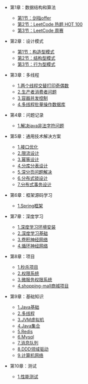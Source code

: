 
- 第1章：数据结构和算法
    - [第1节：剑指offer](/md/idea-plugin/algorithm/剑指offer.md)
    - [第2节：LeetCode 热题 HOT 100](/md/idea-plugin/algorithm/力扣热题100.md)
    - [第3节：LeetCode 周赛](/md/idea-plugin/algorithm/周赛.md)

- 第2章：设计模式
    - [第1节：构造型模式](/md/idea-plugin/designpatterns/第1节：构造型模式.md)
    - [第2节：结构型模式](/md/idea-plugin/designpatterns/第2节：结构型模式.md)
    - [第3节：行为型模式](/md/idea-plugin/designpatterns/第3节：行为型模式.md)

- 第3章：多线程
    - [1.两个线程交替打印奇偶数](/md/idea-plugin/multithread/1.两个线程交替打印奇偶数.md)
    - [2.生产者消费者问题](/md/idea-plugin/multithread/2.生产者消费者问题.md)
    - [3.容器并发控制](/md/idea-plugin/multithread/3.容器并发控制.md)
    - [4.多线程批量操作数据库](/md/idea-plugin/multithread/4.多线程批量操作数据库.md)

- 第4章：问题记录
    - [1.解决java非法字符问题](/md/idea-plugin/question/1.解决java非法字符问题.md)

- 第5章：通用技术解决方案
    - [1.接口优化](/md/idea-plugin/solution/interface-optimization/1.接口优化.md)
    - [2.限流设计](/md/idea-plugin/solution/limiter-design/2.限流设计.md)
    - [3.幂等设计](/md/idea-plugin/solution/idempotent-design/3.幂等设计.md)
    - [4.分库分表设计](/md/idea-plugin/solution/sub-database-and-sub-table-design/4.分库分表设计.md)
    - [5.深分页问题解决](/md/idea-plugin/solution/deep-paging/5.深分页问题解决.md)
    - [6.分布式锁设计](/md/idea-plugin/solution/distribute-lock-design/6.分布式锁设计.md)
    - [7.分布式事务设计](/md/idea-plugin/solution/distribute-transaction-design/7.分布式事务设计.md)

- 第6章：框架源码学习
    - [1.Spring框架](/md/idea-plugin/source-code/Spring框架.md)

- 第7章：深度学习
    - [1.深度学习环境安装](/md/idea-plugin/deep-learning/1.深度学习环境安装.md)
    - [2.深度学习基础](/md/idea-plugin/deep-learning/2.深度学习基础.md)
    - [3.卷积神经网络](/md/idea-plugin/deep-learning/3.卷积神经网络.md)
    - [4.循环神经网络](/md/idea-plugin/deep-learning/4.循环神经网络.md)

- 第8章：项目
    - [1.秒杀项目](/md/idea-plugin/project/1.秒杀项目.md)
    - [2.权限系统](/md/idea-plugin/project/2.权限系统.md)
    - [3.微服务权限系统](/md/idea-plugin/project/3.微服务权限系统.md)
    - [4.shopping-mall商城项目](/md/idea-plugin/project/4.shopping-mall商城项目.md)

- 第9章：基础知识
    - [1.Java基础](/md/idea-plugin/basic-knowledge/1.Java基础.md)
    - [2.多线程](/md/idea-plugin/basic-knowledge/2.多线程.md)
    - [3.JVM虚拟机](/md/idea-plugin/basic-knowledge/3.JVM虚拟机.md)
    - [4.Java集合](/md/idea-plugin/basic-knowledge/4.Java集合.md)
    - [5.Redis](/md/idea-plugin/basic-knowledge/5.Redis.md)
    - [6.Mysql](/md/idea-plugin/basic-knowledge/6.Mysql.md)
    - [7.消息队列](/md/idea-plugin/basic-knowledge/7.消息队列.md)
    - [8.DDD领域驱动](/md/idea-plugin/basic-knowledge/8.DDD领域驱动.md)
    - [9.计算机网络](/md/idea-plugin/basic-knowledge/9.计算机网络.md)

- 第10章：测试
    - [1.性能测试](/md/idea-plugin/test/1.性能测试.md)